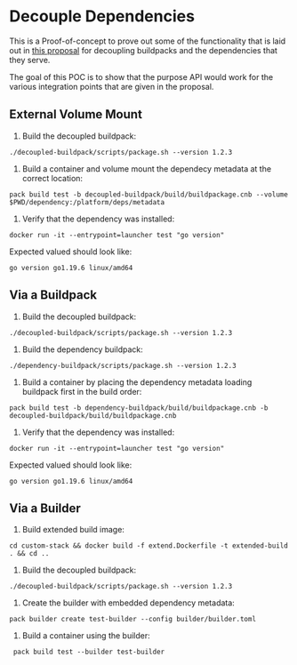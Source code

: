 # Decouple Dependencies
This is a Proof-of-concept to prove out some of the functionality that is laid
out in [this proposal](https://docs.google.com/document/d/1g5rRW-oE_v8Gdvz-CiCOK9z2rxg6L5XniKI25Zq2j6M/)
for decoupling buildpacks and the dependencies that they serve.

The goal of this POC is to show that the purpose API would work for the various
integration points that are given in the proposal.

## External Volume Mount
1. Build the decoupled buildpack:
```
./decoupled-buildpack/scripts/package.sh --version 1.2.3
```
1. Build a container and volume mount the dependecy metadata at the correct location:
```
pack build test -b decoupled-buildpack/build/buildpackage.cnb --volume $PWD/dependency:/platform/deps/metadata
```
1. Verify that the dependency was installed:
```
docker run -it --entrypoint=launcher test "go version"
```
Expected valued should look like:
```
go version go1.19.6 linux/amd64
```

## Via a Buildpack
1. Build the decoupled buildpack:
```
./decoupled-buildpack/scripts/package.sh --version 1.2.3
```
1. Build the dependency buildpack:
```
./dependency-buildpack/scripts/package.sh --version 1.2.3
```
1. Build a container by placing the dependency metadata loading buildpack first in the build order:
```
pack build test -b dependency-buildpack/build/buildpackage.cnb -b decoupled-buildpack/build/buildpackage.cnb
```
1. Verify that the dependency was installed:
```
docker run -it --entrypoint=launcher test "go version"
```
Expected valued should look like:
```
go version go1.19.6 linux/amd64
```

## Via a Builder
1. Build extended build image:
```
cd custom-stack && docker build -f extend.Dockerfile -t extended-build . && cd ..
```
1. Build the decoupled buildpack:
```
./decoupled-buildpack/scripts/package.sh --version 1.2.3
```
1. Create the builder with embedded dependency metadata:
```
pack builder create test-builder --config builder/builder.toml
```
1. Build a container using the builder:
```
 pack build test --builder test-builder
```
